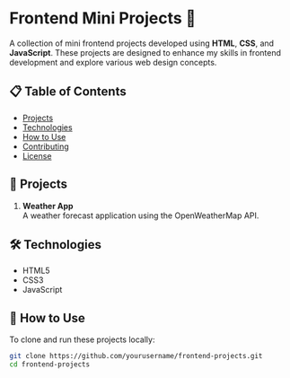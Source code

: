 # Frontend Mini Projects 🚀

A collection of mini frontend projects developed using **HTML**, **CSS**, and **JavaScript**. These projects are designed to enhance my skills in frontend development and explore various web design concepts.

## 📋 Table of Contents
- [Projects](#projects)
- [Technologies](#technologies)
- [How to Use](#how-to-use)
- [Contributing](#contributing)
- [License](#license)

## 📂 Projects

1. **Weather App**  
   A weather forecast application using the OpenWeatherMap API.


## 🛠 Technologies
- HTML5
- CSS3 
- JavaScript 

## 🚀 How to Use

To clone and run these projects locally:

```bash
git clone https://github.com/yourusername/frontend-projects.git
cd frontend-projects
